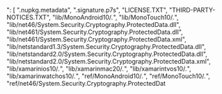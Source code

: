 ": [
        ".nupkg.metadata",
        ".signature.p7s",
        "LICENSE.TXT",
        "THIRD-PARTY-NOTICES.TXT",
        "lib/MonoAndroid10/_._",
        "lib/MonoTouch10/_._",
        "lib/net46/System.Security.Cryptography.ProtectedData.dll",
        "lib/net461/System.Security.Cryptography.ProtectedData.dll",
        "lib/net461/System.Security.Cryptography.ProtectedData.xml",
        "lib/netstandard1.3/System.Security.Cryptography.ProtectedData.dll",
        "lib/netstandard2.0/System.Security.Cryptography.ProtectedData.dll",
        "lib/netstandard2.0/System.Security.Cryptography.ProtectedData.xml",
        "lib/xamarinios10/_._",
        "lib/xamarinmac20/_._",
        "lib/xamarintvos10/_._",
        "lib/xamarinwatchos10/_._",
        "ref/MonoAndroid10/_._",
        "ref/MonoTouch10/_._",
        "ref/net46/System.Security.Cryptography.ProtectedDat
